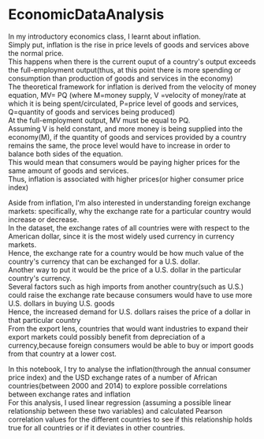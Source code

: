 # EconomicDataAnalysis
In my introductory economics class, I learnt about inflation. <br/>
Simply put, inflation is the rise in price levels of goods and services above the normal price. <br/>
This happens when there is the current ouput of a country's output exceeds the full-employment output(thus, at this point there is more spending or consumption than production of goods and services in the economy) <br/>
The theoretical framework for inflation is derived from the velocity of money equation, MV= PQ (where M=money supply, V =velocity of money/rate at which it is being spent/circulated, P=price level of goods and services, Q=quantity of goods and services being produced) <br/>
At the full-employment output, MV must be equal to PQ. <br/>
Assuming V is held constant, and more money is being supplied into the economy(M), if the quantity of goods and services provided by a country remains the same, the proce level would have to increase in order to balance both sides of the equation. <br/>
This would mean that consumers would be paying higher prices for the same amount of goods and services. <br/>
Thus, inflation is associated with higher prices(or higher consumer price index) <br/>

Aside from inflation, I'm also interested in understanding foreign exchange markets: specifically, why the exchange rate for a particular country would increase or decrease. <br/>
In the dataset, the exchange rates of all countries were with respect to the American dollar, since it is the most widely used currency in currency markets. <br/>
Hence, the exchange rate for a country would be how much value of the country's currency that can be exchanged for a U.S. dollar. <br/>
Another way to put it would be the price of a U.S. dollar in the particular country's currency. <br/>
Several factors such as high imports from another country(such as U.S.) could raise the exchange rate because consumers would have to use more U.S. dollars in buying U.S. goods <br/>
Hence, the increased demand for U.S. dollars raises the price of a dollar in that particular country <br/>
From the export lens, countries that would want industries to expand their export markets could possibly benefit from depreciation of a currency,because foreign consumers would be able to buy or import goods from that country at a lower cost. <br/>

In this notebook, I try to analyse the inflation(through the annual consumer price index) and the USD exchange rates of a number of African countries(between 2000 and 2014) to explore possible correlations between exchange rates and inflation <br/>
For this analysis, I used linear regression (assuming a possible linear relationship between these two variables) and calculated Pearson correlation values for the different countries to see if this relationship holds true for all countries or if it deviates in other countries. <br/>

